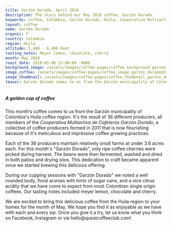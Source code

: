 ```yaml
---
title: Garzón Dorado, April 2018
description: The story behind our May 2018 coffee, Garzón Dorado.
keywords: coffee, Colombia, Garzón Dorado, Huila, Cooperativa Multiactiva de Cafeteros Garzón Dorado
layout: coffee
name: Garzón Dorado
organic: f
country: Colombia
region: Huila
altitude: 5,480 - 6,400 Feet
tasting_notes: Meyer lemon, chocolate, cherry
month: May 2018
roast_date: 2018-05-08 12:00:00 -0000
background_image: /assets/images/coffee-pages/coffee_background_garzon_dorado@2x.jpg
image_coffee: /assets/images/coffee-pages/coffee_image_garzon_dorado@2x.jpg
image_thumbnail: /assets/images/coffee-pages/coffee_thumbnail_garzon_dorado@2x.jpg
teaser: Garzón Dorado comes to us from the Garzón municipality of Colombia's Huila coffee region... it's a delicious offering.
---
```

<h5>A golden cup of coffee</h5>
<p>This month’s coffee comes to us from the Garzón municipality of Colombia's Huila coffee region. It's the result of 36 different producers, all members of the <i>Cooperativa Multiactiva de Cafeteros Garzón Dorado</i>, a collective of coffee producers formed in 2011 that is now flourishing because of it's meticulous and impressive coffee growing practices.</p>

<p>Each of the 36 producers maintain relatively small farms at under 3.6 acres each. For this month's "Garzón Dorado", only ripe coffee cherries were picked during harvest. The beans were then fermented, washed and dried in both patios and drying silos. This dedication to craft became apparent once we started brewing this delicious offering.</p>

<p>During our cupping sessions with "Garzón Dorado" we noted a well rounded body, floral aromas with hints of sugar cane, and a nice citrus acidity that we have come to expect from most Colombian single origin coffees. Our tasting notes included meyer lemon, chocolate and cherry.</p>

<p>We are excited to bring this delicious coffee from the Huila region to your homes for the month of May. We hope you find it as enjoyable as we have with each and every sip. Once you give it a try, let us know what you think on Facebook, Instagram or via hello@questcoffeeclub.com!  </p>